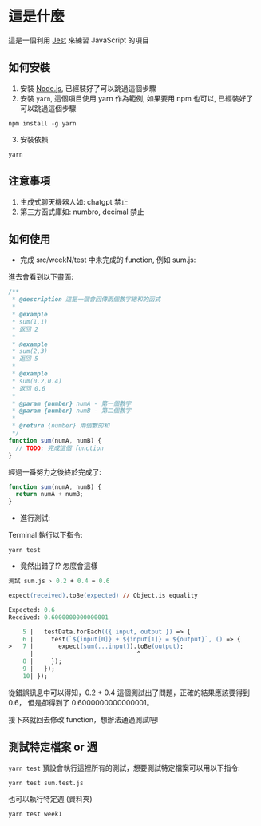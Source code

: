 # 這是什麼

這是一個利用 [Jest](https://jestjs.io/) 來練習 JavaScript 的項目

## 如何安裝

1. 安裝 [Node.js](https://nodejs.org/zh-tw/download), 已經裝好了可以跳過這個步驟
2. 安裝 `yarn`, 這個項目使用 yarn 作為範例, 如果要用 npm 也可以, 已經裝好了可以跳過這個步驟

```console
npm install -g yarn
```

3. 安裝依賴

```console
yarn
```

## 注意事項

1. 生成式聊天機器人如: chatgpt 禁止
2. 第三方函式庫如: numbro, decimal 禁止

## 如何使用

- 完成 src/weekN/test 中未完成的 function, 例如 sum.js:

進去會看到以下畫面:

```js
/**
 * @description 這是一個會回傳兩個數字總和的函式
 *
 * @example
 * sum(1,1)
 * 返回 2
 *
 * @example
 * sum(2,3)
 * 返回 5
 *
 * @example
 * sum(0.2,0.4)
 * 返回 0.6
 *
 * @param {number} numA - 第一個數字
 * @param {number} numB - 第二個數字
 *
 * @return {number} 兩個數的和
 */
function sum(numA, numB) {
  // TODO: 完成這個 function
}
```

經過一番努力之後終於完成了:

```js
function sum(numA, numB) {
  return numA + numB;
}
```

- 進行測試:

Terminal 執行以下指令:

```console
yarn test
```

- 竟然出錯了!? 怎麼會這樣

```ps
測試 sum.js › 0.2 + 0.4 = 0.6

expect(received).toBe(expected) // Object.is equality

Expected: 0.6
Received: 0.6000000000000001

    5 |   testData.forEach(({ input, output }) => {
    6 |     test(`${input[0]} + ${input[1]} = ${output}`, () => {
>   7 |       expect(sum(...input)).toBe(output);
      |                             ^
    8 |     });
    9 |   });
    10| });
```

從錯誤訊息中可以得知，0.2 + 0.4 這個測試出了問題，正確的結果應該要得到 0.6，
但是卻得到了 0.6000000000000001。

接下來就回去修改 function，想辦法通過測試吧!

## 測試特定檔案 or 週

`yarn test` 預設會執行這裡所有的測試，想要測試特定檔案可以用以下指令:

```console
yarn test sum.test.js
```

也可以執行特定週 (資料夾)

```console
yarn test week1
```
